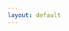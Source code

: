 ```yaml
---
layout: default
---
```


<html>
  <link rel="stylesheet" href="/assets/css/style.css">
  <script src="https://cdnjs.cloudflare.com/ajax/libs/web3/1.7.0-rc.0/web3.min.js"></script>
  <script src="https://cdnjs.cloudflare.com/ajax/libs/handlebars.js/4.7.7/handlebars.min.js"></script>
  <script src="https://unpkg.com/f0js@0.0.12/dist/f0.js"></script>
  <script id="template" type="text/x-handlebars-template">
    <div class="wrapper">
      <img src="{{image}}">
      <h1>{{title}}</h1>
      <table>
        <tr>
          <th>mintt price</th>
          <th>mint limit</th>
          <th>Invite</th>
        </tr>
        {{#each items}}
          <tr>
            <td>{{eth}} ETH</td>
            <td>{{limit}}</td>
            <td><a href="mint#address={{address}}&key={{key}}">Go</td></a></td>
          </tr>
        {{/each}}
      </table>
    </div>
  </script>
  <script>
  const f0 = new F0()
  const web3= new Web3(window.ethereum)
  const template = Handlebars.compile(document.querySelector("#template").innerHTML);
  document.addEventListener("DOMContentLoaded", async () => {
    let config = await fetch("box.json").then((r) => {
      return r.json()
    })
    let net = await web3.eth.getChainId()
    console.log("net = ", net)
    await window.ethereum.send('eth_requestAccounts');
    try {
      await f0.init({
        web3: web3,
        contract: config.contract,
        network: config.network
      })
      const name = await f0.name()
      const symbol = await f0.symbol()
      const placeholder = await f0.placeholder()
      const invites = await f0.myInvites()
      document.querySelector(".box").innerHTML = template({
        title: `${name} (${symbol}) Invite List`,
        image: placeholder.converted.image,
        items: Object.keys(invites).map((key, index) => {
          return {
            index: index,
            address: config.contract,
            key: key,
            eth: invites[key].condition.converted.eth,
            limit: invites[key].condition.converted.limit
          }
        })
      })
    } catch (e) {
      document.querySelector(".box").innerHTML = `<h1>${e.message.toLowerCase()}</h1>`
    }
  })
  </script>
</html>
